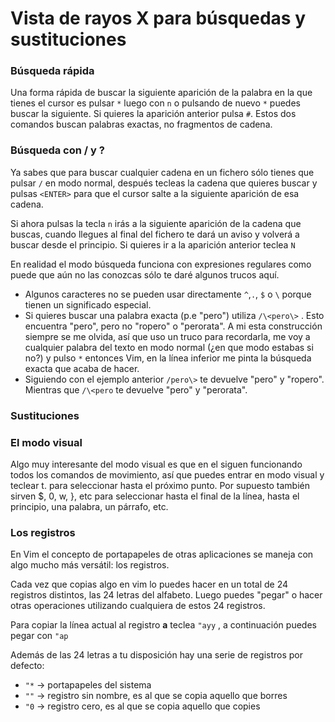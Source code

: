# Vista de rayos X para búsquedas y sustituciones

### Búsqueda rápida

Una forma rápida de buscar la siguiente aparición de la palabra en la que tienes el cursor es pulsar `*` luego con `n` o pulsando de nuevo `*` puedes buscar la siguiente. Si quieres la aparición anterior pulsa `#`. Estos dos comandos buscan palabras exactas, no fragmentos de cadena. 

### Búsqueda con / y ?

Ya sabes que para buscar cualquier cadena en un fichero sólo tienes que pulsar `/` en modo normal, después tecleas la cadena que quieres buscar y pulsas `<ENTER>` para que el cursor salte a la siguiente aparición de esa cadena. 

Si ahora pulsas la tecla `n` irás a la siguiente aparición de la cadena que buscas, cuando llegues al final del fichero te dará un aviso y volverá a buscar desde el principio. Si quieres ir a la aparición anterior teclea `N`

En realidad el modo búsqueda funciona con expresiones regulares como puede que aún no las conozcas sólo te  daré algunos trucos aquí. 

- Algunos caracteres no se pueden usar directamente `^`,`.`, `$` o `\` porque tienen un significado especial.
- Si quieres buscar una palabra exacta (p.e "pero") utiliza `/\<pero\>` . Esto encuentra "pero", pero no "ropero" o "perorata". A mi esta construcción siempre se me olvida, así que uso un truco para recordarla, me voy a cualquier palabra del texto en modo normal (¿en que modo estabas si no?) y pulso `*` entonces Vim, en la línea inferior me pinta la búsqueda exacta que acaba de hacer.
- Siguiendo con el ejemplo anterior `/pero\>` te devuelve "pero" y "ropero". Mientras que `/\<pero` te devuelve "pero" y "perorata".


### Sustituciones

### El modo visual

Algo muy interesante del modo visual es que en el siguen funcionando todos los comandos de movimiento, así que puedes entrar en modo visual y teclear t. para seleccionar hasta el próximo punto. Por supuesto también sirven $, 0, w, }, etc para seleccionar hasta el final de la línea, hasta el principio, una palabra, un párrafo, etc.

### Los registros

En Vim el concepto de portapapeles de otras aplicaciones se maneja con algo mucho más versátil: los registros.

Cada vez que copias algo en vim lo puedes hacer en un total de 24 registros distintos, las 24 letras del alfabeto. Luego puedes "pegar" o hacer otras operaciones utilizando cualquiera de estos 24 registros.

Para copiar la línea actual al registro **a** teclea `"ayy` , a continuación puedes pegar con `"ap`

Además de las 24 letras a tu disposición hay una serie de registros por defecto: 

* `"*` → portapapeles del sistema
* `""` → registro sin nombre, es al que se copia aquello que borres
* `"0` → registro cero, es al que se copia aquello que copies
